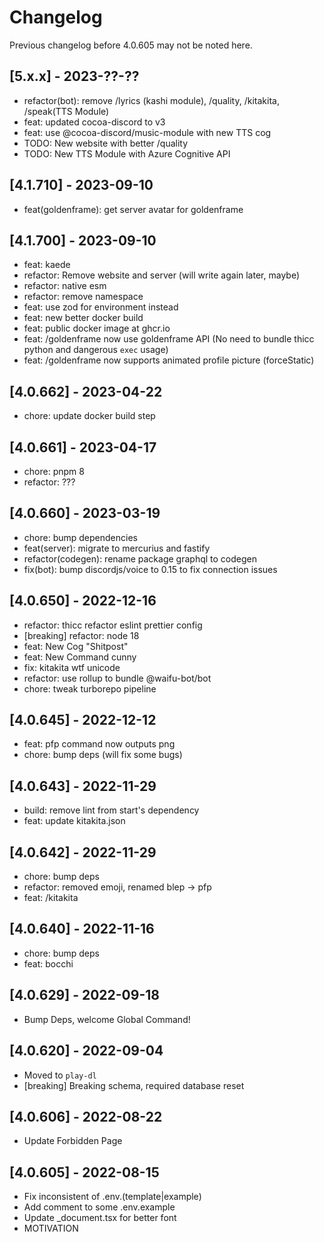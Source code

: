 # Changelog

Previous changelog before 4.0.605 may not be noted here.

## [5.x.x] - 2023-??-??

- refactor(bot): remove /lyrics (kashi module), /quality, /kitakita, /speak(TTS Module)
- feat: updated cocoa-discord to v3
- feat: use @cocoa-discord/music-module with new TTS cog
- TODO: New website with better /quality
- TODO: New TTS Module with Azure Cognitive API

## [4.1.710] - 2023-09-10

- feat(goldenframe): get server avatar for goldenframe

## [4.1.700] - 2023-09-10

- feat: kaede
- refactor: Remove website and server (will write again later, maybe)
- refactor: native esm
- refactor: remove namespace
- feat: use zod for environment instead
- feat: new better docker build
- feat: public docker image at ghcr.io
- feat: /goldenframe now use goldenframe API
  (No need to bundle thicc python and dangerous `exec` usage)
- feat: /goldenframe now supports animated profile picture (forceStatic)

## [4.0.662] - 2023-04-22

- chore: update docker build step

## [4.0.661] - 2023-04-17

- chore: pnpm 8
- refactor: ???

## [4.0.660] - 2023-03-19

- chore: bump dependencies
- feat(server): migrate to mercurius and fastify
- refactor(codegen): rename package graphql to codegen
- fix(bot): bump discordjs/voice to 0.15 to fix connection issues

## [4.0.650] - 2022-12-16

- refactor: thicc refactor eslint prettier config
- [breaking] refactor: node 18
- feat: New Cog "Shitpost"
- feat: New Command cunny
- fix: kitakita wtf unicode
- refactor: use rollup to bundle @waifu-bot/bot
- chore: tweak turborepo pipeline

## [4.0.645] - 2022-12-12

- feat: pfp command now outputs png
- chore: bump deps (will fix some bugs)

## [4.0.643] - 2022-11-29

- build: remove lint from start's dependency
- feat: update kitakita.json

## [4.0.642] - 2022-11-29

- chore: bump deps
- refactor: removed emoji, renamed blep -> pfp
- feat: /kitakita

## [4.0.640] - 2022-11-16

- chore: bump deps
- feat: bocchi

## [4.0.629] - 2022-09-18

- Bump Deps, welcome Global Command!

## [4.0.620] - 2022-09-04

- Moved to `play-dl`
- [breaking] Breaking schema, required database reset

## [4.0.606] - 2022-08-22

- Update Forbidden Page

## [4.0.605] - 2022-08-15

- Fix inconsistent of .env.(template|example)
- Add comment to some .env.example
- Update \_document.tsx for better font
- MOTIVATION
